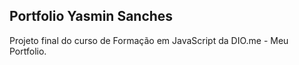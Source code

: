 ## Portfolio Yasmin Sanches

Projeto final do curso de Formação em JavaScript da DIO.me - Meu Portfolio.
